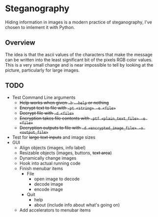 # Steganography

Hiding information in images is a modern practice of steganography, I've chosen to imlement it with Python.

## Overview
The idea is that the ascii values of the characters that make the message can be written into the least significant bit of the pixels RGB color values. This is a very small change and is near impossible to tell by looking at the picture, particularly for large images.

## TODO

* Test Command Line arguments
  * ~~Help works when given `-h` `--help` or nothing~~
  * ~~Encrypt text to file with `-pt <string> -e <file>`~~
  * ~~Decrypt file with `-d <file>`~~
  * ~~Encryption takes file contents with `-ptf <plain_text_file> -e <file>`~~
  * ~~Decryption outputs to file with `-d <encrypted_image_file> -o <output_file>`~~
* Test for ~~large text inputs~~ and image sizes
* GUI
  * Align objects (images, info label)
  * Resizable objects (images, buttons, ~~text area~~)
  * Dynamically change images
  * Hook into actual running code
  * Finish menubar items 
    * File
      * open image to decode
      * decode image
      * encode image
    * Quit
      * help
      * about (include info about what's going on)
  * Add accelerators to menubar items